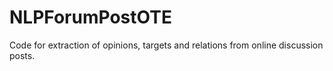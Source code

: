 NLPForumPostOTE
===============

Code for extraction of opinions, targets and relations from online discussion posts.
